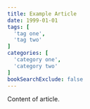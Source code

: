 ```yaml
---
title: Example Article
date: 1999-01-01
tags: [
  'tag one',
  'tag two'
]
categories: [
  'category one',
  'category two'
]
bookSearchExclude: false
---
```


Content of article.

